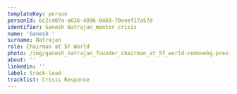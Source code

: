 ```yaml
---
templateKey: person
personId: 6c2c407a-a636-4096-8469-70eeef17a57d
identifier: Ganesh Natrajan_mentor crisis
name: 'Ganesh '
surname: Natrajan
role: Chairman at 5F World
photo: /img/ganesh_natrajan_founder_chairman_at_5f_world-removebg-preview.png
about: ''
linkedin: ''
label: track-lead
tracklist: Crisis Response
---
```

